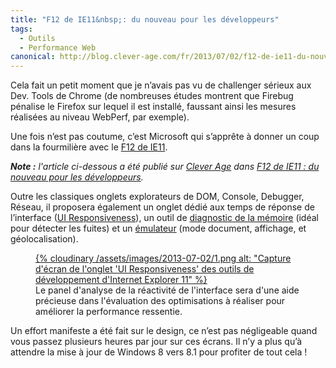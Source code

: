```yaml
---
title: "F12 de IE11&nbsp;: du nouveau pour les développeurs"
tags:
  - Outils
  - Performance Web
canonical: http://blog.clever-age.com/fr/2013/07/02/f12-de-ie11-du-nouveau-pour-les-developpeurs/
---
```


Cela fait un petit moment que je n’avais pas vu de challenger sérieux aux Dev. Tools de Chrome (de nombreuses études montrent que Firebug pénalise le Firefox sur lequel il est installé, faussant ainsi les mesures réalisées au niveau WebPerf, par exemple).

Une fois n’est pas coutume, c’est Microsoft qui s’apprête à donner un coup dans la fourmilière avec le [F12 de IE11](http://msdn.microsoft.com/en-us/library/ie/bg182632(v=vs.85).aspx).

<!-- more -->

<em class="canonical">**Note&nbsp;:** l'article ci-dessous a été publié sur [Clever Age](http://www.clever-age.com/fr/) dans [F12 de IE11&nbsp;: du nouveau pour les développeurs](http://blog.clever-age.com/fr/2013/07/02/f12-de-ie11-du-nouveau-pour-les-developpeurs/).</em>

Outre les classiques onglets explorateurs de DOM, Console, Debugger, Réseau, il proposera également un onglet dédié aux temps de réponse de l’interface ([UI Responsiveness](http://msdn.microsoft.com/en-us/library/ie/dn255009(v=vs.85).aspx)), un outil de [diagnostic de la mémoire](http://msdn.microsoft.com/en-us/library/ie/dn255003(v=vs.85).aspx) (idéal pour détecter les fuites) et un [émulateur](http://msdn.microsoft.com/en-us/library/ie/dn255001(v=vs.85).aspx) (mode document, affichage, et géolocalisation).

<figure>
  <a data-featherlight="image" href="/assets/images/2013-07-02/1.png" title="Voir en plus grand">
    {% cloudinary /assets/images/2013-07-02/1.png alt: "Capture d'écran de l'onglet 'UI Responsiveness' des outils de développement d'Internet Explorer 11" %}
  </a>
  <figcaption>Le panel d'analyse de la réactivité de l'interface sera d'une aide précieuse dans l'évaluation des optimisations à réaliser pour améliorer la performance ressentie.</figcaption>
</figure>

Un effort manifeste a été fait sur le design, ce n’est pas négligeable quand vous passez plusieurs heures par jour sur ces écrans. Il n’y a plus qu’à attendre la mise à jour de Windows 8 vers 8.1 pour profiter de tout cela !
